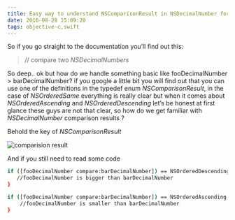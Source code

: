 ```yaml
---
title: Easy way to understand NSComparisonResult in NSDecimalNumber for newbies
date: 2016-08-28 15:09:20
tags: objective-c,swift
---
```


So if you go straight to the documentation you’ll find out this:  
 >// compare two _NSDecimalNumbers_
 

 So deep.. ok but how do we handle something basic like fooDecimalNumber > barDecimalNumber? if you google a little bit you will find out that you can use one of the definitions in the   typedef enum _NSComparisonResult_, in the case of _NSOrderedSame_ everything is really clear but  when it comes about _NSOrderedAscending_ and _NSOrderedDescending_ let’s be honest at first  glance these guys are not that clear, so how do we get familiar with _NSDecimalNumber_ comparison results ?
 
 Behold the key of _NSComparisonResult_
 
 ![comparision result](http://commandshift.co.uk/images/compare.png)
 
 And if you still need to read some code
 
 ```sh
if ([fooDecimalNumber compare:barDecimalNumber]) == NSOrderedDescending {
	//fooDecimalNumber is bigger than barDecimalNumber
}
```

```sh
if ([fooDecimalNumber compare:barDecimalNumber]) == NSOrderedAscending {
	//fooDecimalNumber is smaller than barDecimalNumber
}
```
